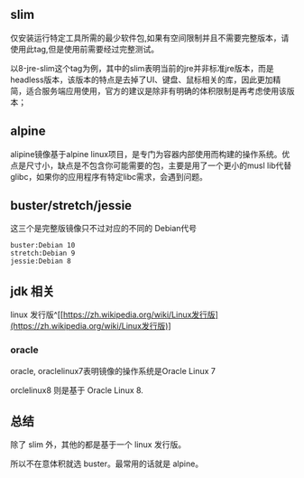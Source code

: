 ## slim

仅安装运行特定工具所需的最少软件包,如果有空间限制并且不需要完整版本，请使用此tag,但是使用前需要经过完整测试。

以8-jre-slim这个tag为例，其中的slim表明当前的jre并非标准jre版本，而是headless版本，该版本的特点是去掉了UI、键盘、鼠标相关的库，因此更加精简，适合服务端应用使用，官方的建议是除非有明确的体积限制是再考虑使用该版本；

## alpine

alipine镜像基于alpine linux项目，是专门为容器内部使用而构建的操作系统。优点是尺寸小，缺点是不包含你可能需要的包，主要是用了一个更小的musl lib代替glibc，如果你的应用程序有特定libc需求，会遇到问题。

## buster/stretch/jessie

这三个是完整版镜像只不过对应的不同的 Debian代号

```text
buster:Debian 10
stretch:Debian 9
jessie:Debian 8
```

## jdk 相关

linux 发行版^[[https://zh.wikipedia.org/wiki/Linux发行版](https://zh.wikipedia.org/wiki/Linux发行版)]

### oracle

oracle, oraclelinux7表明镜像的操作系统是Oracle Linux 7

orclelinux8 则是基于 Oracle Linux 8.

## 总结

除了 slim 外，其他的都是基于一个 linux 发行版。

所以不在意体积就选 buster。最常用的话就是 alpine。